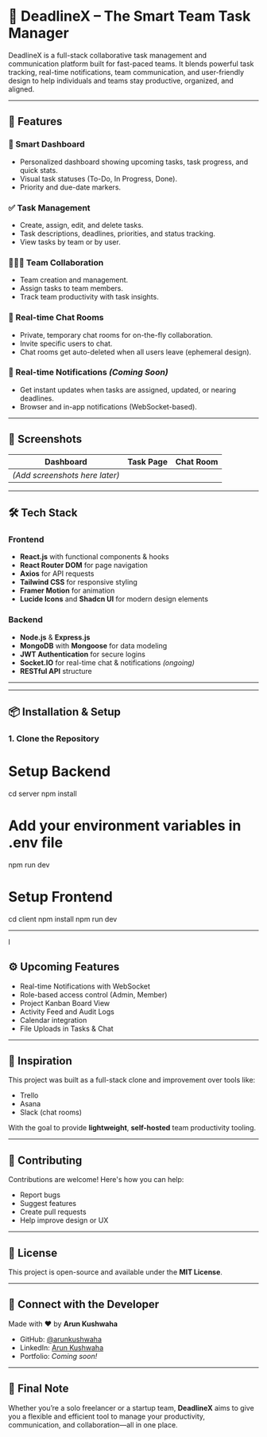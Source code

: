 # 🚀 DeadlineX – The Smart Team Task Manager

DeadlineX is a full-stack collaborative task management and communication platform built for fast-paced teams. It blends powerful task tracking, real-time notifications, team communication, and user-friendly design to help individuals and teams stay productive, organized, and aligned.

---

## 📌 Features

### 🧠 Smart Dashboard
- Personalized dashboard showing upcoming tasks, task progress, and quick stats.
- Visual task statuses (To-Do, In Progress, Done).
- Priority and due-date markers.

### ✅ Task Management
- Create, assign, edit, and delete tasks.
- Task descriptions, deadlines, priorities, and status tracking.
- View tasks by team or by user.

### 🧑‍🤝‍🧑 Team Collaboration
- Team creation and management.
- Assign tasks to team members.
- Track team productivity with task insights.

### 💬 Real-time Chat Rooms
- Private, temporary chat rooms for on-the-fly collaboration.
- Invite specific users to chat.
- Chat rooms get auto-deleted when all users leave (ephemeral design).

### 🔔 Real-time Notifications *(Coming Soon)*
- Get instant updates when tasks are assigned, updated, or nearing deadlines.
- Browser and in-app notifications (WebSocket-based).

---

## 📸 Screenshots

| Dashboard | Task Page | Chat Room |
|----------|-----------|-----------|
| *(Add screenshots here later)* |

---

## 🛠 Tech Stack

### Frontend
- **React.js** with functional components & hooks
- **React Router DOM** for page navigation
- **Axios** for API requests
- **Tailwind CSS** for responsive styling
- **Framer Motion** for animation
- **Lucide Icons** and **Shadcn UI** for modern design elements

### Backend
- **Node.js** & **Express.js**
- **MongoDB** with **Mongoose** for data modeling
- **JWT Authentication** for secure logins
- **Socket.IO** for real-time chat & notifications *(ongoing)*
- **RESTful API** structure

---

---

## 📦 Installation & Setup

### 1. Clone the Repository


# Setup Backend

cd server
npm install
# Add your environment variables in .env file
npm run dev


# Setup Frontend

cd client
npm install
npm run dev




---


l
## ⚙️ Upcoming Features
- Real-time Notifications with WebSocket
- Role-based access control (Admin, Member)
- Project Kanban Board View
- Activity Feed and Audit Logs
- Calendar integration
- File Uploads in Tasks & Chat

---

## 🧠 Inspiration
This project was built as a full-stack clone and improvement over tools like:
- Trello
- Asana
- Slack (chat rooms)

With the goal to provide **lightweight**, **self-hosted** team productivity tooling.

---

## 🙌 Contributing
Contributions are welcome! Here's how you can help:
- Report bugs
- Suggest features
- Create pull requests
- Help improve design or UX

---

## 📄 License
This project is open-source and available under the **MIT License**.

---

## 🔗 Connect with the Developer
Made with ❤️ by **Arun Kushwaha**

- GitHub: [@arunkushwaha](https://github.com/arunkushwaha)
- LinkedIn: [Arun Kushwaha](https://www.linkedin.com/in/arun-kushwaha/)
- Portfolio: *Coming soon!*

---

## 🧭 Final Note
Whether you’re a solo freelancer or a startup team, **DeadlineX** aims to give you a flexible and efficient tool to manage your productivity, communication, and collaboration—all in one place.
